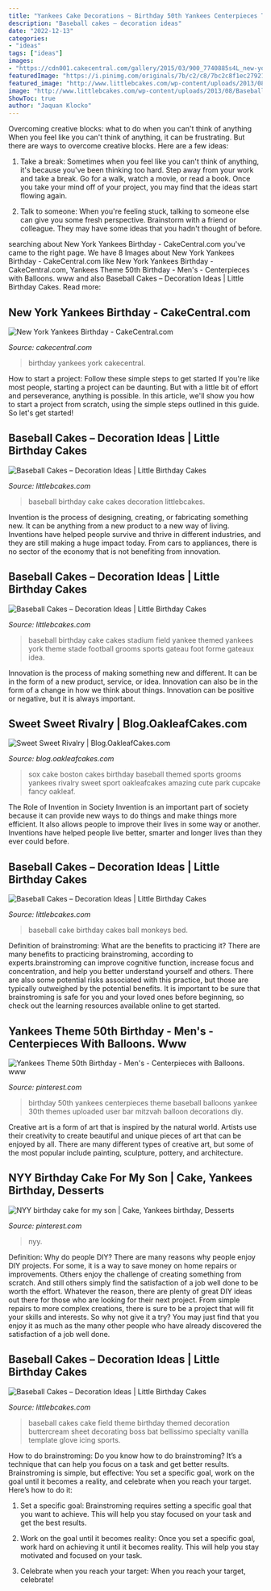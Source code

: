 ```yaml
---
title: "Yankees Cake Decorations ~ Birthday 50th Yankees Centerpieces Theme Baseball Balloons Yankee 30th Themes Uploaded User Bar Mitzvah Balloon Decorations Diy"
description: "Baseball cakes – decoration ideas"
date: "2022-12-13"
categories:
- "ideas"
tags: ["ideas"]
images:
- "https://cdn001.cakecentral.com/gallery/2015/03/900_7740885s4L_new-york-yankees-birthday.jpg"
featuredImage: "https://i.pinimg.com/originals/7b/c2/c8/7bc2c8f1ec27921f44437d3761b94581.jpg"
featured_image: "http://www.littlebcakes.com/wp-content/uploads/2013/08/Baseball-Field-Birthday-Cake.jpg"
image: "http://www.littlebcakes.com/wp-content/uploads/2013/08/Baseball-Birthday-Cake-Pictures.jpg"
ShowToc: true
author: "Jaquan Klocko"
---
```



Overcoming creative blocks: what to do when you can't think of anything
When you feel like you can't think of anything, it can be frustrating. But there are ways to overcome creative blocks. Here are a few ideas: 
1. Take a break: Sometimes when you feel like you can't think of anything, it's because you've been thinking too hard. Step away from your work and take a break. Go for a walk, watch a movie, or read a book. Once you take your mind off of your project, you may find that the ideas start flowing again.

2. Talk to someone: When you're feeling stuck, talking to someone else can give you some fresh perspective. Brainstorm with a friend or colleague. They may have some ideas that you hadn't thought of before.


	

		
searching about New York Yankees Birthday - CakeCentral.com you've came to the right page. We have 8 Images about New York Yankees Birthday - CakeCentral.com like New York Yankees Birthday - CakeCentral.com, Yankees Theme 50th Birthday - Men&#039;s - Centerpieces with Balloons. www and also Baseball Cakes – Decoration Ideas | Little Birthday Cakes. Read more:
		
    
## New York Yankees Birthday - CakeCentral.com

<img loading=lazy src="https://cdn001.cakecentral.com/gallery/2015/03/900_7740885s4L_new-york-yankees-birthday.jpg" onerror="this.onerror=null;this.src='https://tse4.mm.bing.net/th?id=OIP.zhRw5bK0-KRIVetb2VoILwHaFj&amp;pid=15.1';" alt="New York Yankees Birthday - CakeCentral.com">

_Source: cakecentral.com_

>birthday yankees york cakecentral. 

	

How to start a project: Follow these simple steps to get started
If you're like most people, starting a project can be daunting. But with a little bit of effort and perseverance, anything is possible. In this article, we'll show you how to start a project from scratch, using the simple steps outlined in this guide. So let's get started!

    
## Baseball Cakes – Decoration Ideas | Little Birthday Cakes

<img loading=lazy src="http://www.littlebcakes.com/wp-content/uploads/2013/08/Baseball-Birthday-Cake.jpg" onerror="this.onerror=null;this.src='https://tse2.mm.bing.net/th?id=OIP.0feJnXnteL6IkNk076jJugHaHQ&amp;pid=15.1';" alt="Baseball Cakes – Decoration Ideas | Little Birthday Cakes">

_Source: littlebcakes.com_

>baseball birthday cake cakes decoration littlebcakes. 

	

Invention is the process of designing, creating, or fabricating something new. It can be anything from a new product to a new way of living. Inventions have helped people survive and thrive in different industries, and they are still making a huge impact today. From cars to appliances, there is no sector of the economy that is not benefiting from innovation.

    
## Baseball Cakes – Decoration Ideas | Little Birthday Cakes

<img loading=lazy src="http://www.littlebcakes.com/wp-content/uploads/2013/08/Baseball-Field-Birthday-Cake.jpg" onerror="this.onerror=null;this.src='https://tse4.mm.bing.net/th?id=OIP.pg-fMR181WRGqu_SUdueRAHaF-&amp;pid=15.1';" alt="Baseball Cakes – Decoration Ideas | Little Birthday Cakes">

_Source: littlebcakes.com_

>baseball birthday cake cakes stadium field yankee themed yankees york theme stade football grooms sports gateau foot forme gateaux idea. 

	

Innovation is the process of making something new and different. It can be in the form of a new product, service, or idea. Innovation can also be in the form of a change in how we think about things. Innovation can be positive or negative, but it is always important.

    
## Sweet Sweet Rivalry | Blog.OakleafCakes.com

<img loading=lazy src="http://blog.oakleafcakes.com/wp-content/uploads/2011/06/Boston-Red-Sox-Cake-med.jpg" onerror="this.onerror=null;this.src='https://tse4.mm.bing.net/th?id=OIP.WSKS9KzQFZLfxrsr2t66pAAAAA&amp;pid=15.1';" alt="Sweet Sweet Rivalry | Blog.OakleafCakes.com">

_Source: blog.oakleafcakes.com_

>sox cake boston cakes birthday baseball themed sports grooms yankees rivalry sweet sport oakleafcakes amazing cute park cupcake fancy oakleaf. 

	

The Role of Invention in Society
Invention is an important part of society because it can provide new ways to do things and make things more efficient. It also allows people to improve their lives in some way or another. Inventions have helped people live better, smarter and longer lives than they ever could before.

    
## Baseball Cakes – Decoration Ideas | Little Birthday Cakes

<img loading=lazy src="http://www.littlebcakes.com/wp-content/uploads/2013/08/Baseball-Birthday-Cake-Pictures.jpg" onerror="this.onerror=null;this.src='https://tse1.mm.bing.net/th?id=OIP.ElXvxF-vyj716dsvSYUqwgHaE8&amp;pid=15.1';" alt="Baseball Cakes – Decoration Ideas | Little Birthday Cakes">

_Source: littlebcakes.com_

>baseball cake birthday cakes ball monkeys bed. 

	

Definition of brainstroming: What are the benefits to practicing it?
There are many benefits to practicing brainstroming, according to experts.brainstroming can improve cognitive function, increase focus and concentration, and help you better understand yourself and others. There are also some potential risks associated with this practice, but those are typically outweighed by the potential benefits. It is important to be sure that brainstroming is safe for you and your loved ones before beginning, so check out the learning resources available online to get started.

    
## Yankees Theme 50th Birthday - Men&#039;s - Centerpieces With Balloons. Www

<img loading=lazy src="https://i.pinimg.com/originals/09/07/fd/0907fd315006db094dfdac688f8df3ce.jpg" onerror="this.onerror=null;this.src='https://tse2.mm.bing.net/th?id=OIP.122o8okx6KnSp-Y16cU0HwHaJ4&amp;pid=15.1';" alt="Yankees Theme 50th Birthday - Men&#039;s - Centerpieces with Balloons. www">

_Source: pinterest.com_

>birthday 50th yankees centerpieces theme baseball balloons yankee 30th themes uploaded user bar mitzvah balloon decorations diy. 

	

Creative art is a form of art that is inspired by the natural world. Artists use their creativity to create beautiful and unique pieces of art that can be enjoyed by all. There are many different types of creative art, but some of the most popular include painting, sculpture, pottery, and architecture.

    
## NYY Birthday Cake For My Son | Cake, Yankees Birthday, Desserts

<img loading=lazy src="https://i.pinimg.com/originals/7b/c2/c8/7bc2c8f1ec27921f44437d3761b94581.jpg" onerror="this.onerror=null;this.src='https://tse4.mm.bing.net/th?id=OIP.4Tk63dPLrtkA1Ab43R-umwHaJ6&amp;pid=15.1';" alt="NYY birthday cake for my son | Cake, Yankees birthday, Desserts">

_Source: pinterest.com_

>nyy. 

	

Definition: Why do people DIY?
There are many reasons why people enjoy DIY projects. For some, it is a way to save money on home repairs or improvements. Others enjoy the challenge of creating something from scratch. And still others simply find the satisfaction of a job well done to be worth the effort.
Whatever the reason, there are plenty of great DIY ideas out there for those who are looking for their next project. From simple repairs to more complex creations, there is sure to be a project that will fit your skills and interests. So why not give it a try? You may just find that you enjoy it as much as the many other people who have already discovered the satisfaction of a job well done.

    
## Baseball Cakes – Decoration Ideas | Little Birthday Cakes

<img loading=lazy src="http://www.littlebcakes.com/wp-content/uploads/2013/08/Baseball-Cakes.jpg" onerror="this.onerror=null;this.src='https://tse3.mm.bing.net/th?id=OIP.yCXB0LuxrNNJ94LsHbvY-QHaFP&amp;pid=15.1';" alt="Baseball Cakes – Decoration Ideas | Little Birthday Cakes">

_Source: littlebcakes.com_

>baseball cakes cake field theme birthday themed decoration buttercream sheet decorating boss bat bellissimo specialty vanilla template glove icing sports. 

	

How to do brainstroming:
Do you know how to do brainstroming? It’s a technique that can help you focus on a task and get better results. Brainstroming is simple, but effective: You set a specific goal, work on the goal until it becomes a reality, and celebrate when you reach your target. Here’s how to do it: 
1. Set a specific goal: Brainstroming requires setting a specific goal that you want to achieve. This will help you stay focused on your task and get the best results. 

2. Work on the goal until it becomes reality: Once you set a specific goal, work hard on achieving it until it becomes reality. This will help you stay motivated and focused on your task. 

3. Celebrate when you reach your target: When you reach your target, celebrate!

